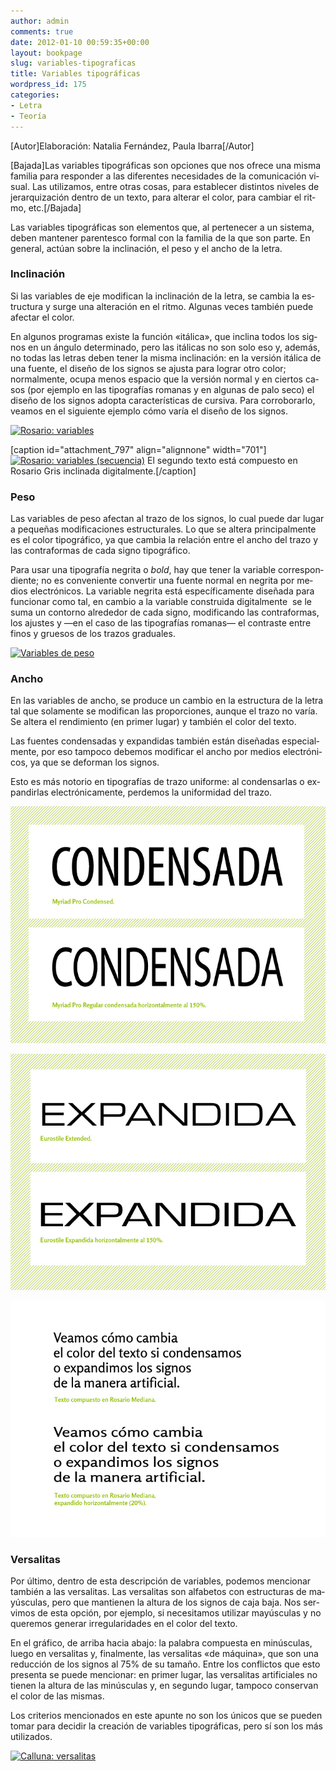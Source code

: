 ```yaml
---
author: admin
comments: true
date: 2012-01-10 00:59:35+00:00
layout: bookpage
slug: variables-tipograficas
title: Variables tipográficas
wordpress_id: 175
categories:
- Letra
- Teoría
---
```


[Autor]Elaboración: Natalia Fernández, Paula Ibarra[/Autor]

[Bajada]Las va­ria­bles ti­po­grá­fi­cas son opciones que nos ofrece una misma familia para responder a las di­fe­ren­tes ne­ce­si­da­des de la co­mu­ni­ca­ción vi­sual. Las utilizamos, entre otras cosas, para es­ta­ble­cer dis­tin­tos ni­ve­les de jerarquización den­tro de un tex­to, para al­te­rar el co­lor, para cambiar el rit­mo, etc.[/Bajada]

Las va­ria­bles ti­po­grá­fi­cas son ele­men­tos que, al per­te­ne­cer a un sis­te­ma, de­ben man­te­ner pa­ren­tes­co for­mal con la fa­mi­lia de la que son par­te. En ge­ne­ral, ac­túan so­bre la in­cli­na­ción, el pe­so y el an­cho de la le­tra.


### In­cli­na­ción


Si las va­ria­bles de eje mo­difi­can la in­cli­na­ción de la le­tra, se cam­bia la es­truc­tu­ra y sur­ge una al­te­ra­ción en el rit­mo. Al­gu­nas ve­ces tam­bién pue­de afec­tar el co­lor.

En al­gu­nos pro­gra­mas exis­te la fun­ción «itá­li­ca», que in­cli­na to­dos los sig­nos en un án­gu­lo de­ter­mi­na­do, pe­ro las itá­li­cas no son solo eso y, ade­más, no to­das las le­tras de­ben te­ner la mis­ma in­cli­na­ción: en la ver­sión itá­li­ca de una fuen­te, el di­se­ño de los sig­nos se ajus­ta pa­ra lo­grar otro co­lor; normalmente, ocu­pa me­nos es­pa­cio que la ver­sión nor­mal y en cier­tos ca­sos (por ejem­plo en las ti­po­gra­fías ro­ma­nas y en al­gu­nas de pa­lo se­co) el di­se­ño de los sig­nos adop­ta ca­rac­te­rís­ti­cas de cur­si­va. Pa­ra co­rro­bo­rar­lo, vea­mos en el si­guien­te ejem­plo có­mo va­ría el di­se­ño de los sig­nos.

[![Rosario: variables](http://www.oert.org/wp-content/uploads/2012/07/T06A_01-rosario_a__variables1.jpg)](http://www.oert.org/wp-content/uploads/2012/07/T06A_01-rosario_a__variables1.jpg)

[caption id="attachment_797" align="alignnone" width="701"][![Rosario: variables (secuencia)](http://www.oert.org/wp-content/uploads/2012/07/T06A_02-rosario_variables_secuencia1.jpg)](http://www.oert.org/wp-content/uploads/2012/07/T06A_02-rosario_variables_secuencia1.jpg) El segundo texto está compuesto en Rosario Gris inclinada digitalmente.[/caption]


### Pe­so


Las va­ria­bles de pe­so afec­tan al tra­zo de los sig­nos, lo cual pue­de dar lu­gar a pe­que­ñas mo­dificaciones es­truc­tu­ra­les. Lo que se al­te­ra prin­ci­pal­men­te es el co­lor ti­po­gráfico, ya que cambia la relación entre el ancho del trazo y las contraformas de cada signo tipográfico.

Pa­ra usar una ti­po­gra­fía ne­gri­ta o _bold_, hay que te­ner la va­ria­ble co­rres­pon­dien­te; no es con­ve­nien­te con­ver­tir una fuen­te nor­mal en ne­gri­ta por me­dios elec­tró­ni­cos. La va­ria­ble ne­gri­ta es­tá específica­mente di­se­ña­da pa­ra fun­cio­nar co­mo tal, en cam­bio a la variable construida digitalmente  se le suma un contorno al­re­de­dor de ca­da sig­no, modifican­do las contraformas, los ajus­tes y —en el ca­so de las ti­po­gra­fías ro­ma­nas— el con­tras­te en­tre finos y grue­sos de los trazos graduales.

[![Variables de peso](http://www.oert.org/wp-content/uploads/2012/07/T06A_03-variables_stroke1.jpg)](http://www.oert.org/wp-content/uploads/2012/07/T06A_03-variables_stroke1.jpg)


### An­cho


En las va­ria­bles de an­cho, se pro­du­ce un cam­bio en la es­truc­tu­ra de la le­tra tal que so­la­men­te se mo­difican las pro­por­cio­nes, aun­que el tra­zo no va­ría. Se al­te­ra el ren­di­mien­to (en pri­mer lu­gar) y tam­bién el co­lor del tex­to.

Las fuen­tes con­den­sa­das y ex­pan­di­das tam­bién es­tán di­se­ña­das es­pe­cial­men­te, por eso tam­po­co de­be­mos mo­di­ficar el an­cho por me­dios elec­tró­ni­cos, ya que se de­for­man los sig­nos.

Es­to es más no­to­rio en ti­po­gra­fías de tra­zo uni­for­me: al con­den­sar­las o ex­pan­dir­las elec­tró­ni­ca­men­te, per­de­mos la uni­for­mi­dad del tra­zo.

![T06A_04-myriad_condensada11](/es/images/T06A_04-myriad_condensada11.jpeg)

![T06A_05_eurostile_expandida11](/es/images/T06A_05_eurostile_expandida11.jpeg)

![T06A_07-texto_expandido1](/es/images/T06A_07-texto_expandido1.jpeg)



### Ver­sa­li­tas


Por úl­ti­mo, den­tro de es­ta des­crip­ción de va­ria­bles, po­de­mos men­cio­nar tam­bién a las ver­sa­li­tas. Las ver­sa­li­tas son al­fa­be­tos con es­truc­tu­ras de ma­yús­cu­las, pe­ro que man­tie­nen la al­tu­ra de los sig­nos de ca­ja ba­ja. Nos ser­vi­mos de es­ta op­ción, por ejem­plo, si ne­ce­si­ta­mos uti­li­zar ma­yús­cu­las y no que­re­mos ge­ne­rar irre­gu­la­ri­da­des en el co­lor del tex­to.

En el grá­fico, de arri­ba ha­cia aba­jo: la pa­la­bra com­pues­ta en mi­nús­cu­las, lue­go en ver­sa­li­tas y, final­men­te, las ver­sa­li­tas «de má­qui­na», que son una re­duc­ción de los sig­nos al 75% de su ta­ma­ño. En­tre los co­nflic­tos que es­to pre­sen­ta se puede mencionar: en pri­mer lu­gar, las ver­sa­li­tas ar­ti­ficiales no tie­nen la al­tu­ra de las mi­nús­cu­las y, en se­gun­do lu­gar, tam­po­co con­ser­van el co­lor de las mis­mas.

Los cri­te­rios men­cio­na­dos en es­te apun­te no son los úni­cos que se pue­den to­mar pa­ra de­ci­dir la crea­ción de va­ria­bles ti­po­gráficas, pe­ro sí son los más uti­li­za­dos.

[![Calluna: versalitas](http://www.oert.org/wp-content/uploads/2012/07/T06A_06-versalitas1.jpg)](http://www.oert.org/wp-content/uploads/2012/07/T06A_06-versalitas1.jpg)
